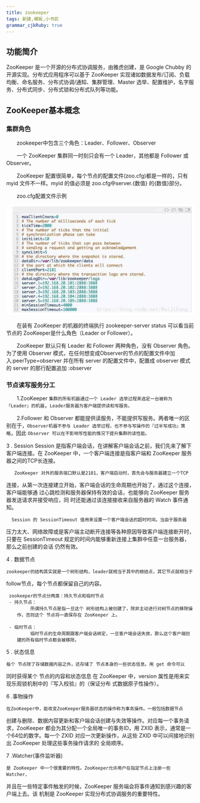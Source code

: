 ```yaml
---
title: zookeeper
tags: 新建,模板,小书匠
grammar_cjkRuby: true
---
```


## 功能简介
 ZooKeeper 是一个开源的分布式协调服务，由雅虎创建，是 Google Chubby 的开源实现。分布式应用程序可以基于 ZooKeeper 实现诸如数据发布/订阅、负载均衡、命名服务、分布式协调/通知、集群管理、Master 选举、配置维护，名字服务、分布式同步、分布式锁和分布式队列等功能。
 
## ZooKeeper基本概念


### 集群角色
&emsp;&emsp;zookeeper中包含三个角色：Leader、Follower、Observer

&emsp;&emsp;一个 ZooKeeper 集群同一时刻只会有一个 Leader，其他都是 Follower 或 Observer。

&emsp;&emsp;ZooKeeper 配置很简单，每个节点的配置文件(zoo.cfg)都是一样的，只有 myid 文件不一样。myid 的值必须是 zoo.cfg中server.{数值} 的{数值}部分。

&emsp;&emsp;zoo.cfg配置文件示例 

![zoo.cfg](./images/zookeeper.jpg)

&emsp;&emsp;在装有 ZooKeeper 的机器的终端执行 zookeeper-server status 可以看当前节点的 ZooKeeper是什么角色（Leader or Follower）。

&emsp;&emsp;ZooKeeper 默认只有 Leader 和 Follower 两种角色，没有 Observer 角色。为了使用 Observer 模式，在任何想变成Observer的节点的配置文件中加入:peerType=observer 并在所有 server 的配置文件中，配置成 observer 模式的 server 的那行配置追加 :observer

### 节点读写服务分工

&emsp;&emsp;1.ZooKeeper `集群的所有机器通过一个 Leader 选举过程来选定一台被称为『Leader』的机器`，`Leader服务器为客户端提供读和写服务。`

&emsp;&emsp;2.Follower 和 Observer 都能提供读服务，不能提供写服务。两者唯一的区别在于，`Observer机器不参与 Leader 选举过程，也不参与写操作的『过半写成功』策略`，因此 `Observer 可以在不影响写性能的情况下提升集群的读性能。`

3 . Session
      Session 是指客户端会话，在讲解客户端会话之前，我们先来了解下客户端连接。在
  ZooKeeper 中，一个客户端连接是指客户端和 ZooKeeper 服务器之间的TCP长连接。

       ZooKeeper 对外的服务端口默认是2181，客户端启动时，首先会与服务器建立一个TCP
  连接，从第一次连接建立开始，客户端会话的生命周期也开始了，通过这个连接，客户端能够通
  过心跳检测和服务器保持有效的会话，也能够向 ZooKeeper 服务器发送请求并接受响应，同
  时还能通过该连接接收来自服务器的 Watch 事件通知。

      Session 的 SessionTimeout 值用来设置一个客户端会话的超时时间。当由于服务器
  压力太大、网络故障或是客户端主动断开连接等各种原因导致客户端连接断开时，只要在 
  SessionTimeout 规定的时间内能够重新连接上集群中任意一台服务器，那么之前创建的会话
  仍然有效。

4 . 数据节点

    zookeeper的结构其实就是一个树形结构，leader就相当于其中的根结点，其它节点就相当于
 follow节点，每个节点都保留自己的内容。

     zookeeper的节点分两类：持久节点和临时节点
     - 持久节点：
             所谓持久节点是指一旦这个 树形结构上被创建了，除非主动进行对树节点的移除操
        作，否则这个 节点将一直保存在 ZooKeeper 上。

     - 临时节点：
             临时节点的生命周期跟客户端会话绑定，一旦客户端会话失效，那么这个客户端创
        建的所有临时节点都会被移除。

5 . 状态信息

    每个 节点除了存储数据内容之外，还存储了 节点本身的一些状态信息。用 get 命令可以
同时获得某个 节点的内容和状态信息
    在 ZooKeeper 中，version 属性是用来实现乐观锁机制中的『写入校验』的（保证分布
式数据原子性操作）。

6 .事物操作

    在ZooKeeper中，能改变ZooKeeper服务器状态的操作称为事务操作。一般包括数据节点
创建与删除、数据内容更新和客户端会话创建与失效等操作。对应每一个事务请求，ZooKeeper
都会为其分配一个全局唯一的事务ID，用 ZXID 表示，通常是一个64位的数字。每一个 ZXID
对应一次更新操作，从这些 ZXID 中可以间接地识别出 ZooKeeper 处理这些事务操作请求的
全局顺序。

7 .Watcher(事件监听器)

    是 ZooKeeper 中一个很重要的特性。ZooKeeper允许用户在指定节点上注册一些 Watcher，
并且在一些特定事件触发的时候，ZooKeeper 服务端会将事件通知到感兴趣的客户端上去。该
机制是 ZooKeeper 实现分布式协调服务的重要特性。